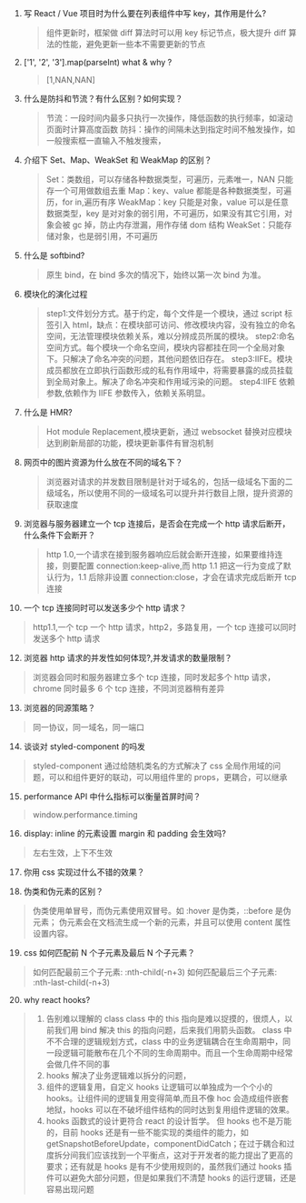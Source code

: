 1. 写 React / Vue 项目时为什么要在列表组件中写 key，其作用是什么?

   > 组件更新时，框架做 diff 算法时可以用 key 标记节点，极大提升 diff 算法的性能，避免更新一些本不需要更新的节点

2. ['1', '2', '3'].map(parseInt) what & why ?

   > [1,NAN,NAN]

3. 什么是防抖和节流？有什么区别？如何实现？

   > 节流：一段时间内最多只执行一次操作，降低函数的执行频率，如滚动页面时计算高度函数
   > 防抖：操作的间隔未达到指定时间不触发操作，如一般搜索框一直输入不触发搜索，

4. 介绍下 Set、Map、WeakSet 和 WeakMap 的区别？

   > Set：类数组，可以存储各种数据类型，可遍历，元素唯一，NAN 只能存一个可用做数组去重
   > Map：key、value 都能是各种数据类型，可遍历，for in,遍历有序
   > WeakMap：key 只能是对象，value 可以是任意数据类型，key 是对对象的弱引用，不可遍历，如果没有其它引用，对象会被 gc 掉，防止内存泄漏，用作存储 dom 结构
   > WeakSet：只能存储对象，也是弱引用，不可遍历

5. 什么是 softbind?

   > 原生 bind，在 bind 多次的情况下，始终以第一次 bind 为准。

6. 模块化的演化过程

   > step1:文件划分方式。基于约定，每个文件是一个模块，通过 script 标签引入 html，缺点：在模块部可访问、修改模块内容，没有独立的命名空间，无法管理模块依赖关系，难以分辨成员所属的模块。
   > step2:命名空间方式。每个模块一个命名空间，模块内容都挂在同一个全局对象下。只解决了命名冲突的问题，其他问题依旧存在。
   > step3:IIFE。模块成员都放在立即执行函数形成的私有作用域中，将需要暴露的成员挂载到全局对象上。解决了命名冲突和作用域污染的问题。
   > step4:IIFE 依赖参数,依赖作为 IIFE 参数传入，依赖关系明显。

7. 什么是 HMR?

   > Hot module Replacement,模块更新，通过 websocket 替换对应模块达到刷新局部的功能，模块更新事件有冒泡机制

8. 网页中的图片资源为什么放在不同的域名下？

   > 浏览器对请求的并发数目限制是针对于域名的，包括一级域名下面的二级域名，所以使用不同的一级域名可以提升并行数目上限，提升资源的获取速度

9. 浏览器与服务器建立一个 tcp 连接后，是否会在完成一个 http 请求后断开，什么条件下会断开？

   > http 1.0,一个请求在接到服务器响应后就会断开连接，如果要维持连接，则要配置 connection:keep-alive,而 http 1.1 把这一行为变成了默认行为，1.1 后除非设置 connection:close，才会在请求完成后断开 tcp 连接

10. 一个 tcp 连接同时可以发送多少个 http 请求？

> http1.1,一个 tcp 一个 http 请求，http2，多路复用，一个 tcp 连接可以同时发送多个 http 请求

12. 浏览器 http 请求的并发性如何体现?,并发请求的数量限制？

> 浏览器会同时和服务器建立多个 tcp 连接，同时发起多个 http 请求，chrome 同时最多 6 个 tcp 连接，不同浏览器稍有差异

13. 浏览器的同源策略？

> 同一协议，同一域名，同一端口

14. 谈谈对 styled-component 的吗发

> styled-component 通过给随机类名的方式解决了 css 全局作用域的问题，可以和组件更好的联动，可以用组件里的 props，更耦合，可以继承

15. performance API 中什么指标可以衡量首屏时间？

> window.performance.timing

16. display: inline 的元素设置 margin 和 padding 会生效吗?

> 左右生效，上下不生效

17. 你用 css 实现过什么不错的效果？

18. 伪类和伪元素的区别？

> 伪类使用单冒号，而伪元素使用双冒号。如 :hover 是伪类，::before 是伪元素；
> 伪元素会在文档流生成一个新的元素，并且可以使用 content 属性设置内容。

19. css 如何匹配前 N 个子元素及最后 N 个子元素？

> 如何匹配最前三个子元素: :nth-child(-n+3)
> 如何匹配最后三个子元素: :nth-last-child(-n+3)

20. why react hooks?

> 1. 告别难以理解的 class
>    class 中的 this 指向是难以捉摸的，很烦人，以前我们用 bind 解决 this 的指向问题，后来我们用箭头函数。
>    class 中不不合理的逻辑规划方式，class 中的业务逻辑耦合在生命周期中，同一段逻辑可能散布在几个不同的生命周期中。而且一个生命周期中经常会做几件不同的事
> 2. hooks 解决了业务逻辑难以拆分的问题，
> 3. 组件的逻辑复用，自定义 hooks 让逻辑可以单独成为一个个小的 hooks。让组件间的逻辑复用变得简单,而且不像 hoc 会造成组件嵌套地狱，hooks 可以在不破坏组件结构的同时达到复用组件逻辑的效果。
> 4. hooks 函数式的设计更符合 react 的设计哲学。
>    但 hooks 也不是万能的，目前 hooks 还是有一些不能实现的类组件的能力，如 getSnapshotBeforeUpdate，componentDidCatch；在过于耦合和过度拆分间我们应该找到一个平衡点，这对于开发者的能力提出了更高的要求；还有就是 hooks 是有不少使用规则的，虽然我们通过 hooks 插件可以避免大部分问题，但是如果我们不清楚 hooks 的运行逻辑，还是容易出现问题
